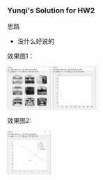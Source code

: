 ### Yunqi's Solution for HW2
思路
 - 没什么好说的

效果图1：

<img src="./q11.png" width = "100" height = "100" div align=center />


<img src="./q12.png" width = "100" height = "100" div align=center />

效果图2:

<img src="./q2.png" width = "100" height = "100" div align=center />


